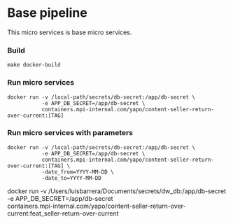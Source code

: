 # Base pipeline 

This micro services is base micro services. 

### Build
```
make docker-build
```

### Run micro services
```
docker run -v /local-path/secrets/db-secret:/app/db-secret \
           -e APP_DB_SECRET=/app/db-secret \
           containers.mpi-internal.com/yapo/content-seller-return-over-current:[TAG]
```

### Run micro services with parameters

```
docker run -v /local-path/secrets/db-secret:/app/db-secret \
           -e APP_DB_SECRET=/app/db-secret \
           containers.mpi-internal.com/yapo/content-seller-return-over-current:[TAG] \
           -date_from=YYYY-MM-DD \
           -date_to=YYYY-MM-DD
```


docker run -v /Users/luisbarrera/Documents/secrets/dw_db:/app/db-secret \
           -e APP_DB_SECRET=/app/db-secret \
           containers.mpi-internal.com/yapo/content-seller-return-over-current:feat_seller-return-over-current